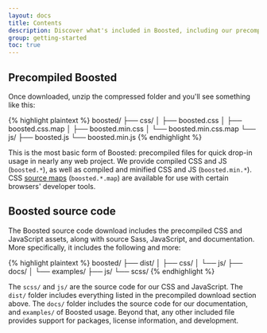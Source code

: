 ```yaml
---
layout: docs
title: Contents
description: Discover what's included in Boosted, including our precompiled and source code flavors. Remember, Boosted's JavaScript plugins require jQuery.
group: getting-started
toc: true
---
```


## Precompiled Boosted

Once downloaded, unzip the compressed folder and you'll see something like this:

<!-- NOTE: This info is intentionally duplicated in the README. Copy any changes made here over to the README too. -->

{% highlight plaintext %}
boosted/
├── css/
│   ├── boosted.css
│   ├── boosted.css.map
│   ├── boosted.min.css
│   └── boosted.min.css.map
└── js/
    ├── boosted.js
    └── boosted.min.js
{% endhighlight %}

This is the most basic form of Boosted: precompiled files for quick drop-in usage in nearly any web project. We provide compiled CSS and JS (`boosted.*`), as well as compiled and minified CSS and JS (`boosted.min.*`). CSS [source maps](https://developers.google.com/web/tools/chrome-devtools/javascript/source-maps) (`boosted.*.map`) are available for use with certain browsers' developer tools.

## Boosted source code

The Boosted source code download includes the precompiled CSS and JavaScript assets, along with source Sass, JavaScript, and documentation. More specifically, it includes the following and more:

{% highlight plaintext %}
boosted/
├── dist/
│   ├── css/
│   └── js/
├── docs/
│   └── examples/
├── js/
└── scss/
{% endhighlight %}

The `scss/` and `js/` are the source code for our CSS and JavaScript. The `dist/` folder includes everything listed in the precompiled download section above. The `docs/` folder includes the source code for our documentation, and `examples/` of Boosted usage. Beyond that, any other included file provides support for packages, license information, and development.
